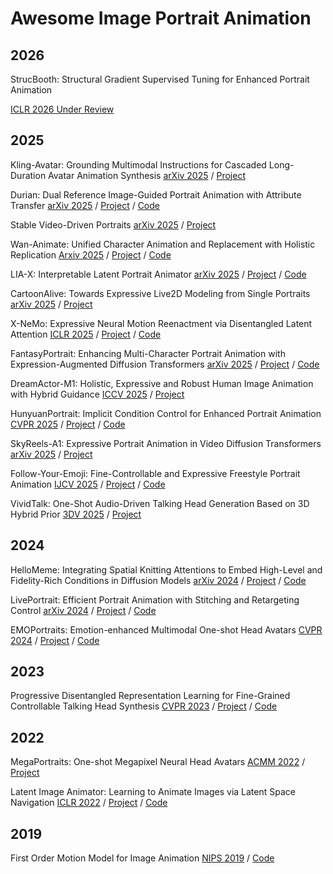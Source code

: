 # Awesome Image Portrait Animation

## 2026
StrucBooth: Structural Gradient Supervised Tuning for Enhanced Portrait Animation

[ICLR 2026 Under Review](https://openreview.net/forum?id=p75bqs6dzY)

## 2025

Kling-Avatar: Grounding Multimodal Instructions for Cascaded Long-Duration Avatar Animation Synthesis
[arXiv 2025](https://arxiv.org/abs/2509.09595) / [Project](https://klingavatar.github.io/)

Durian: Dual Reference Image-Guided Portrait Animation with Attribute Transfer
[arXiv 2025](https://arxiv.org/abs/2509.04434) / [Project](https://hyunsoocha.github.io/durian/) / [Code](https://github.com/snuvclab/durian)

Stable Video-Driven Portraits
[arXiv 2025](https://arxiv.org/abs/2509.17476) / [Project](https://stable-video-driven-portraits.github.io/)

Wan-Animate: Unified Character Animation and Replacement with Holistic Replication
[Arxiv 2025](https://arxiv.org/abs/2509.14055) / [Project](https://humanaigc.github.io/wan-animate/) / [Code](https://github.com/Wan-Video/Wan2.2)

LIA-X: Interpretable Latent Portrait Animator
[arXiv 2025](https://arxiv.org/abs/2508.09959) / [Project](https://wyhsirius.github.io/LIA-X-project/) / [Code](https://github.com/wyhsirius/LIA-X)

CartoonAlive: Towards Expressive Live2D Modeling from Single Portraits
[arXiv 2025](http://arxiv.org/abs/2507.17327) / [Project](https://human3daigc.github.io/CartoonAlive_webpage/)

X-NeMo: Expressive Neural Motion Reenactment via Disentangled Latent Attention
[ICLR 2025](https://arxiv.org/abs/2507.23143) / [Project](https://byteaigc.github.io/X-Portrait2/) / [Code](https://github.com/bytedance/x-nemo-inference)

FantasyPortrait: Enhancing Multi-Character Portrait Animation with Expression-Augmented Diffusion Transformers
[arXiv 2025](https://arxiv.org/abs/2507.12956) / [Project](https://fantasy-amap.github.io/fantasy-portrait/) / [Code](https://github.com/Fantasy-AMAP/fantasy-portrait)

DreamActor-M1: Holistic, Expressive and Robust Human Image Animation with Hybrid Guidance
[ICCV 2025](https://arxiv.org/abs/2504.01724) / [Project](https://grisoon.github.io/DreamActor-M1/)

HunyuanPortrait: Implicit Condition Control for Enhanced Portrait Animation
[CVPR 2025](https://arxiv.org/abs/2503.18860) / [Project](https://kkakkkka.github.io/HunyuanPortrait/) / [Code](https://github.com/Tencent-Hunyuan/HunyuanPortrait)

SkyReels-A1: Expressive Portrait Animation in Video Diffusion Transformers
[arXiv 2025](https://arxiv.org/abs/2502.10841) / [Project](https://skyworkai.github.io/skyreels-a1.github.io/)

Follow-Your-Emoji: Fine-Controllable and Expressive Freestyle Portrait Animation
[IJCV 2025](https://arxiv.org/abs/2406.01900) / [Project](https://follow-your-emoji.github.io/) / [Code](https://github.com/mayuelala/FollowYourEmoji)

VividTalk: One-Shot Audio-Driven Talking Head Generation Based on 3D Hybrid Prior
[3DV 2025](https://arxiv.org/abs/2312.01841) / [Project](https://humanaigc.github.io/vivid-talk/)

## 2024
HelloMeme: Integrating Spatial Knitting Attentions to Embed High-Level and Fidelity-Rich Conditions in Diffusion Models
[arXiv 2024](https://arxiv.org/pdf/2410.22901) / [Project](https://songkey.github.io/hellomeme/) / [Code](https://github.com/HelloVision/HelloMeme)

LivePortrait: Efficient Portrait Animation with Stitching and Retargeting Control
[arXiv 2024](https://arxiv.org/abs/2407.03168) / [Project](https://liveportrait.github.io/) / [Code](https://github.com/KwaiVGI/LivePortrait)

EMOPortraits: Emotion-enhanced Multimodal One-shot Head Avatars
[CVPR 2024](https://arxiv.org/abs/2404.19110) / [Project](https://neeek2303.github.io/EMOPortraits/) / [Code](https://github.com/neeek2303/EMOPortraits)

## 2023

Progressive Disentangled Representation Learning for Fine-Grained Controllable Talking Head Synthesis
[CVPR 2023](https://arxiv.org/abs/2211.14506) / [Project](https://dorniwang.github.io/PD-FGC/) / [Code](https://github.com/Dorniwang/PD-FGC-inference)

## 2022

MegaPortraits: One-shot Megapixel Neural Head Avatars
[ACMM 2022](https://arxiv.org/abs/2207.07621) / [Project](https://neeek2303.github.io/MegaPortraits/)

Latent Image Animator: Learning to Animate Images via Latent Space Navigation
[ICLR 2022](https://arxiv.org/abs/2203.09043) / [Project](https://wyhsirius.github.io/LIA-project/) / [Code](https://github.com/wyhsirius/LIA)


## 2019
First Order Motion Model for Image Animation
[NIPS 2019](https://arxiv.org/abs/2003.00196) / [Code](https://github.com/AliaksandrSiarohin/first-order-model)

